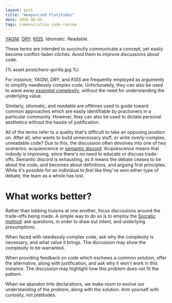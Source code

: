 ```yaml
---
layout: post
title: "Weaponized Platitudes"
date: 2016-08-03
tags: communication code-review
---
```


[YAGNI][yagni]. [DRY][dry]. [KISS][kiss]. Idiomatic. Readable.

These terms are intended to succinctly communicate a concept, yet easily become
conflict-laden clichés. Avoid them to improve discussions about code.

{% asset posts/hero-gorilla.jpg %}

For instance, _YAGNI_, _DRY_, and _KISS_ are frequently employed as arguments to
simplify needlessly complex code. Unfortunately, they can also be used to wave
away [_essential complexity_][no-silver-bullet], without the need for
understanding the underlying value.

Similarly, _idiomatic_, and _readable_ are ofttimes used to guide toward common
approaches which are easily identifiable by practioners in a particular
community. However, they can also be used to dictate personal aesthetics without
the hassle of justification.

All of the terms refer to a quality that's difficult to take an opposing
position on. After all, who wants to build unnecessary stuff, or write
overly-complex, unreadable code? Due to this, the discussion often devolves into
one of two scenarios: acquiescence or [semantic discord][sem-discord].
Acquiescence means that nobody is improving, since there's no need to educate or
discuss trade-offs. Semantic discord is exhausting, as it means the debate
ceases to be about the code, and becomes about definitions, and arguing first
principles. While it's possible for an individual to _feel_ like they've won
either type of debate, the team as a whole has lost.

# What works better?

Rather than lobbing truisms at one another, focus discussions around the
trade-offs being made. A simple way to do so is to employ the [Socratic
method][socratic]: ask questions, in order to draw out intent, and underlying
presumptions.

When faced with needlessly complex code, ask why the complexity is necessary,
and what value it brings. The discussion may show the complexity to be
warranted.

When providing feedback on code which eschews a common solution, offer the
alternative, along with justification, and ask why it won't work in this
instance. The discussion may highlight how this problem does not fit the
pattern.

When we abandon trite declarations, we make room to evolve our understanding of
the _problem_, along with the solution. Arm yourself with curiosity, not
platitudes.

[yagni]: https://en.wikipedia.org/wiki/You_aren%27t_gonna_need_it
[dry]: https://en.wikipedia.org/wiki/Don%27t_repeat_yourself
[kiss]: https://en.wikipedia.org/wiki/KISS_principle
[no-silver-bullet]: https://en.wikipedia.org/wiki/No_Silver_Bullet
[sem-discord]: https://en.wikipedia.org/wiki/Semantic_discord
[socratic]: https://en.wikipedia.org/wiki/Socratic_method

